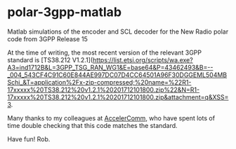 # polar-3gpp-matlab
Matlab simulations of the encoder and SCL decoder for the New Radio polar code from 3GPP Release 15

At the time of writing, the most recent version of the relevant 3GPP standard is [TS38.212 V1.2.1](https://list.etsi.org/scripts/wa.exe?A3=ind1712B&L=3GPP_TSG_RAN_WG1&E=base64&P=43462493&B=--_004_543CF4C91C60E844AE997DC07D4CC64501A96F30DGGEML504MBSchi_&T=application%2Fx-zip-compressed;%20name=%22R1-17xxxxx%20TS38.212%20v1.2.1%20201712101800.zip%22&N=R1-17xxxxx%20TS38.212%20v1.2.1%20201712101800.zip&attachment=q&XSS=3.

Many thanks to my colleagues at [AccelerComm](http://www.accelercomm.com), who have spent lots of time double checking that this code matches the standard.

Have fun! Rob.
